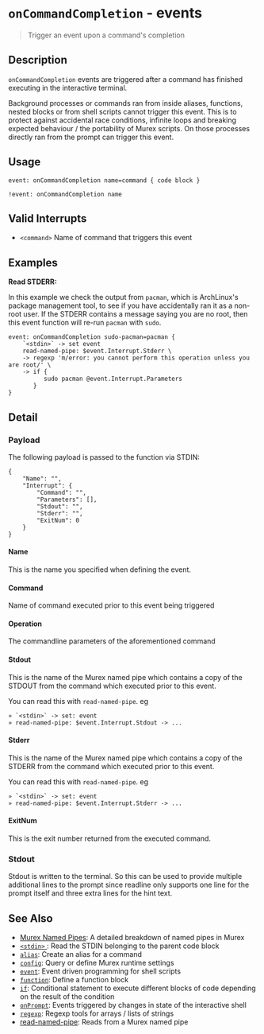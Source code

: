 # `onCommandCompletion` - events

> Trigger an event upon a command's completion

## Description

`onCommandCompletion` events are triggered after a command has finished
executing in the interactive terminal.

Background processes or commands ran from inside aliases, functions, nested
blocks or from shell scripts cannot trigger this event. This is to protect
against accidental race conditions, infinite loops and breaking expected
behaviour / the portability of Murex scripts. On those processes directly ran
from the prompt can trigger this event.

## Usage

    event: onCommandCompletion name=command { code block }

    !event: onCommandCompletion name

## Valid Interrupts

- `<command>`
  Name of command that triggers this event

## Examples

**Read STDERR:**

In this example we check the output from `pacman`, which is ArchLinux's package
management tool, to see if you have accidentally ran it as a non-root user. If
the STDERR contains a message saying you are no root, then this event function
will re-run `pacman` with `sudo`.

    event: onCommandCompletion sudo-pacman=pacman {
        `<stdin>` -> set event
        read-named-pipe: $event.Interrupt.Stderr \
        -> regexp 'm/error: you cannot perform this operation unless you are root/' \
        -> if {
              sudo pacman @event.Interrupt.Parameters
           }
    }

## Detail

### Payload

The following payload is passed to the function via STDIN:

    {
        "Name": "",
        "Interrupt": {
            "Command": "",
            "Parameters": [],
            "Stdout": "",
            "Stderr": "",
            "ExitNum": 0
        }
    }

#### Name

This is the name you specified when defining the event.

#### Command

Name of command executed prior to this event being triggered

#### Operation

The commandline parameters of the aforementioned command

#### Stdout

This is the name of the Murex named pipe which contains a copy of the STDOUT
from the command which executed prior to this event.

You can read this with `read-named-pipe`. eg

    » `<stdin>` -> set: event
    » read-named-pipe: $event.Interrupt.Stdout -> ...

#### Stderr

This is the name of the Murex named pipe which contains a copy of the STDERR
from the command which executed prior to this event.

You can read this with `read-named-pipe`. eg

    » `<stdin>` -> set: event
    » read-named-pipe: $event.Interrupt.Stderr -> ...

#### ExitNum

This is the exit number returned from the executed command.

### Stdout

Stdout is written to the terminal. So this can be used to provide multiple
additional lines to the prompt since readline only supports one line for the
prompt itself and three extra lines for the hint text.

## See Also

- [Murex Named Pipes](../user-guide/namedpipes.md):
  A detailed breakdown of named pipes in Murex
- [`<stdin>` ](../commands/stdin.md):
  Read the STDIN belonging to the parent code block
- [`alias`](../commands/alias.md):
  Create an alias for a command
- [`config`](../commands/config.md):
  Query or define Murex runtime settings
- [`event`](../commands/event.md):
  Event driven programming for shell scripts
- [`function`](../commands/function.md):
  Define a function block
- [`if`](../commands/if.md):
  Conditional statement to execute different blocks of code depending on the result of the condition
- [`onPrompt`](../events/onprompt.md):
  Events triggered by changes in state of the interactive shell
- [`regexp`](../commands/regexp.md):
  Regexp tools for arrays / lists of strings
- [read-named-pipe](../commands/namedpipe.md):
  Reads from a Murex named pipe
